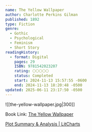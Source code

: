 ```yaml
---
name: The Yellow Wallpaper
author: Charlotte Perkins Gilman
published: 1892
type: Fiction
genre:
  - Gothic
  - Psychological
  - Feminism
  - Short Story
readingHistory:
  - format: Digital
    pages: 29
    ISBN: 9781542023207
    rating: 🌕🌕🌕🌕🌕
    status: Completed
    start: 2024-11-13 15:57:55 -0600
    end: 2024-11-13 18:20:48 -0500
updated: 2025-06-11 23:17:50 -0500
---
```


![[the-yellow-wallpaper.jpg|300]]

Book Link: [The Yellow Wallpaper](https://www.goodreads.com/book/show/286957.The_Yellow_Wall_Paper)

[Plot Summary & Analysis | LitCharts](https://www.litcharts.com/lit/the-yellow-wallpaper/summary)
